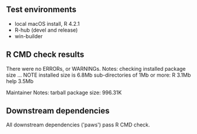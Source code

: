 ## Test environments

* local macOS install, R 4.2.1
* R-hub (devel and release)
* win-builder

## R CMD check results

There were no ERRORs, or WARNINGs.
Notes:
checking installed package size ... NOTE
  installed size is  6.8Mb
  sub-directories of 1Mb or more:
    R      3.1Mb
    help   3.5Mb

Maintainer Notes: tarball package size:  996.31K

## Downstream dependencies

All downstream dependencies ('paws') pass R CMD check.
